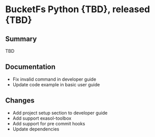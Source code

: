 # BucketFs Python {TBD}, released {TBD}

## Summary

TBD

## Documentation

- Fix invalid command in developer guide
- Update code example in basic user guide

## Changes

- Add project setup section to developer guide
- Add support exasol-toolbox
- Add support for pre commit hooks
- Update dependencies
